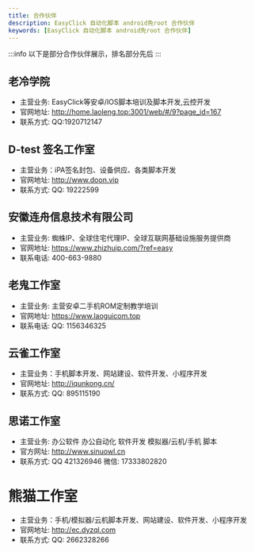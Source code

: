 ```yaml
---
title: 合作伙伴
description: EasyClick 自动化脚本 android免root 合作伙伴
keywords: [EasyClick 自动化脚本 android免root 合作伙伴]
---
```


:::info
以下是部分合作伙伴展示，排名部分先后
:::

## 老冷学院
 - 主营业务: EasyClick等安卓/IOS脚本培训及脚本开发,云控开发
 - 官网地址: http://home.laoleng.top:3001/web/#/9?page_id=167
 - 联系方式: QQ:1920712147
 
 
## D-test 签名工作室
- 主营业务：iPA签名封包、设备供应、各类脚本开发
- 官网地址: http://www.doon.vip
- 联系方式: QQ: 19222599

## 安徽连舟信息技术有限公司
- 主营业务: 蜘蛛IP、全球住宅代理IP、全球互联网基础设施服务提供商
- 官网地址: https://www.zhizhuip.com/?ref=easy
- 联系电话: 400-663-9880


## 老鬼工作室
- 主营业务: 主营安卓二手机ROM定制教学培训
- 官网地址: https://www.laoguicom.top  
- 联系电话: QQ: 1156346325


## 云雀工作室  
- 主营业务：手机脚本开发、网站建设、软件开发、小程序开发
- 官网地址: http://iqunkong.cn/
- 联系方式: QQ: 895115190



## 思诺工作室
- 主营业务:  办公软件 办公自动化 软件开发 模拟器/云机/手机 脚本 
- 官方网址: http://www.sinuowl.cn
- 联系方式: QQ 421326946 微信: 17333802820


# 熊猫工作室
- 主营业务：手机/模拟器/云机脚本开发、网站建设、软件开发、小程序开发
- 官网地址: http://ec.dyzql.com
- 联系方式: QQ: 2662328266
